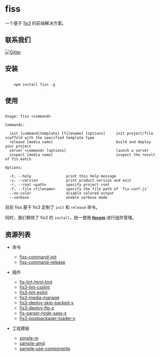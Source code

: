 # fiss

一个基于 [fis3](http://fis.baidu.com/fis3/index.html) 的前端解决方案。

## 联系我们

[![Gitter](https://badges.gitter.im/zhangyihua/fiss.svg)](https://gitter.im/zhangyihua/fiss?utm_source=badge&utm_medium=badge&utm_campaign=pr-badge)

## 安装

```cli

	npm install fiss -g

```

## 使用

```

Usage: fiss <command>

Commands:

  init [command|template] [filename] [options]     init project/file scaffold with the specified template type
  release [media name]                             build and deploy your project
  server <command> [options]                       launch a server
  inspect [media name]                             inspect the result of fis.match

Options:

  -h, --help                print this help message
  -v, --version             print product version and exit
  -r, --root <path>         specify project root
  -f, --file <filename>     specify the file path of `fis-conf.js`
  --no-color                disable colored output
  --verbose                 enable verbose mode

```

目前 fiss 基于 fis3 定制了 `init` 和 `release` 命令。

同时，我们移除了 fis3 的 `install`，统一使用 **[fecom](https://github.com/icefox0801/fecom)** 进行组件管理。

## 资源列表

- 命令
  * [fiss-command-init](https://github.com/fiss-scaffold/fiss-command-init)
  * [fiss-command-release](https://github.com/fiss-scaffold/fiss-command-release)

- 插件
  * [fis-lint-html-hint](https://github.com/fiss-scaffold/fis-lint-html-hint)
  * [fis3-lint-csslint](https://github.com/fiss-scaffold/fis3-lint-csslint)
  * [fis3-lint-eslint](https://github.com/fiss-scaffold/fis3-lint-eslint)
  * [fis3-media-manage](https://github.com/fiss-scaffold/fis3-media-manage)
  * [fis3-deploy-skip-packed-x](https://github.com/fiss-scaffold/fis3-deploy-skip-packed-x)
  * [fis3-deploy-ftp-x](https://github.com/fiss-scaffold/fis3-deploy-ftp-x)
  * [fis-parser-node-sass-x](https://github.com/fiss-scaffold/fis-parser-node-sass-x)
  * [fis3-postpackager-loader-x](https://github.com/fiss-scaffold/fis3-postpackager-loader-x)

- 工程模板
  * [simple-m](https://github.com/fiss-scaffold/simple-m)
  * [sample-amd](https://github.com/fiss-scaffold/sample-amd)
  * [sample-use-components](https://github.com/fiss-scaffold/sample-use-components)
